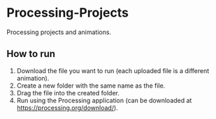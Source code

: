 # Processing-Projects
Processing projects and animations.

**How to run**
---
1. Download the file you want to run (each uploaded file is a different animation).
2. Create a new folder with the same name as the file.
3. Drag the file into the created folder.
4. Run using the Processing application (can be downloaded at https://processing.org/download/).
